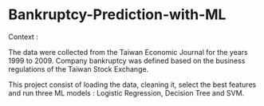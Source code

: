 # Bankruptcy-Prediction-with-ML

Context :

The data were collected from the Taiwan Economic Journal for the years 1999 to 2009. Company bankruptcy was defined based on the business regulations of the Taiwan Stock Exchange.

This project consist of loading the data, cleaning it, select the best features and run three ML models : Logistic Regression, Decision Tree and SVM.
